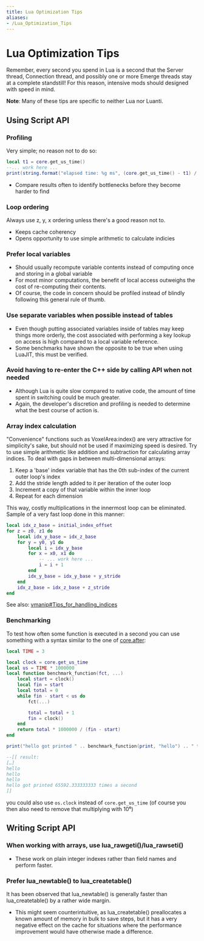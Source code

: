 ```yaml
---
title: Lua Optimization Tips
aliases:
- /Lua_Optimization_Tips
---
```


# Lua Optimization Tips
Remember, every second you spend in Lua is a second that the Server thread, Connection thread, and possibly one or more Emerge threads stay at a complete standstill! For this reason, intensive mods should designed with speed in mind.

**Note**: Many of these tips are specific to neither Lua nor Luanti.

Using Script API
----------------

### Profiling

Very simple; no reason not to do so:

```lua
local t1 = core.get_us_time()
--... work here ...
print(string.format("elapsed time: %g ms", (core.get_us_time() - t1) / 1000))
```


* Compare results often to identify bottlenecks before they become harder to find

### Loop ordering

Always use z, y, x ordering unless there's a good reason not to.

* Keeps cache coherency
* Opens opportunity to use simple arithmetic to calculate indicies

### Prefer local variables

* Should usually recompute variable contents instead of computing once and storing in a global variable
* For most minor computations, the benefit of local access outweighs the cost of re-computing their contents.
* Of course, the code in concern should be profiled instead of blindly following this general rule of thumb.

### Use separate variables when possible instead of tables

* Even though putting associated variables inside of tables may keep things more orderly, the cost associated with performing a key lookup on access is high compared to a local variable reference.
* Some benchmarks have shown the opposite to be true when using LuaJIT, this must be verified.

### Avoid having to re-enter the C++ side by calling API when not needed

* Although Lua is quite slow compared to native code, the amount of time spent in switching could be much greater.
* Again, the developer's discretion and profiling is needed to determine what the best course of action is.

### Array index calculation

"Convenience" functions such as VoxelArea:index() are very attractive for simplicity's sake, but should not be used if maximizing speed is desired.
Try to use simple arithmetic like addition and subtraction for calculating array indices.
To deal with gaps in between multi-dimensional arrays:

1.  Keep a 'base' index variable that has the 0th sub-index of the current outer loop's index
2.  Add the stride length added to it per iteration of the outer loop
3.  Increment a copy of that variable within the inner loop
4.  Repeat for each dimension

This way, costly multiplications in the innermost loop can be eliminated.
Sample of a very fast loop done in this manner:

```lua
local idx_z_base = initial_index_offset
for z = z0, z1 do
	local idx_y_base = idx_z_base
	for y = y0, y1 do
		local i = idx_y_base
		for x = x0, x1 do
			-- ... work here ...
			i = i + 1
		end
		idx_y_base = idx_y_base + y_stride
	end
	idx_z_base = idx_z_base + z_stride
end
```



See also: [vmanip#Tips\_for\_handling\_indices](/vmanip#Tips_for_handling_indices "vmanip")

### Benchmarking

To test how often some function is executed in a second you can use something with a syntax similar to the one of [core.after](/index.php?title=minetest.after&action=edit&redlink=1 "core.after (page does not exist)"):

```lua
local TIME = 3

local clock = core.get_us_time
local us = TIME * 1000000
local function benchmark_function(fct, ...)
	local start = clock()
	local fin = start
	local total = 0
	while fin - start < us do
		fct(...)

		total = total + 1
		fin = clock()
	end
	return total * 1000000 / (fin - start)
end

print("hello got printed " .. benchmark_function(print, "hello") .. " times a second")

--[[ result:
[…]
hello
hello
hello
hello got printed 65592.333333333 times a second
]]
```


you could also use `os.clock` instead of `core.get_us_time` (of course you then also need to remove that multiplying with 10⁶)

Writing Script API
------------------

### When working with arrays, use lua\_rawgeti()/lua\_rawseti()

* These work on plain integer indexes rather than field names and perform faster.

### Prefer lua\_newtable() to lua\_createtable()

It has been observed that lua\_newtable() is generally faster than lua\_createtable() by a rather wide margin.

* This might seem counterintuitive, as lua\_createtable() preallocates a known amount of memory in bulk to save steps, but it has a very negative effect on the cache for situations where the performance improvement would have otherwise made a difference.